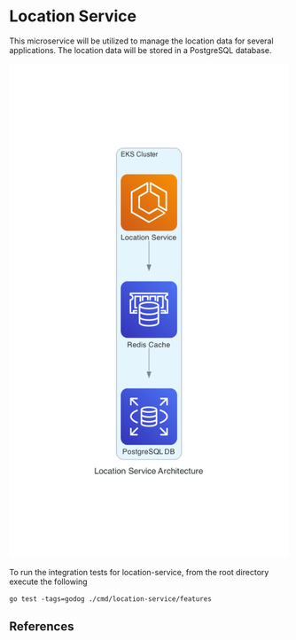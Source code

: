 # Location Service

This microservice will be utilized to manage the location data for several applications. The location data will be 
stored in a PostgreSQL database.

![Location Service Architecture](assets/location_service_architecture.png)


To run the integration tests for location-service, from the root directory execute the following

```shell
go test -tags=godog ./cmd/location-service/features
```


## References

